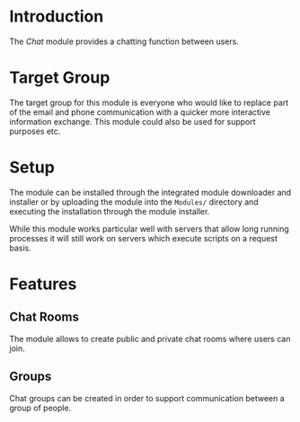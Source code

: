 # Introduction

The *Chat* module provides a chatting function between users.

# Target Group

The target group for this module is everyone who would like to replace part of the email and phone communication with a quicker more interactive information exchange. This module could also be used for support purposes etc.

# Setup

The module can be installed through the integrated module downloader and installer or by uploading the module into the `Modules/` directory and executing the installation through the module installer.

While this module works particular well with servers that allow long running processes it will still work on servers which execute scripts on a request basis.

# Features

## Chat Rooms

The module allows to create public and private chat rooms where users can join. 

## Groups

Chat groups can be created in order to support communication between a group of people.

